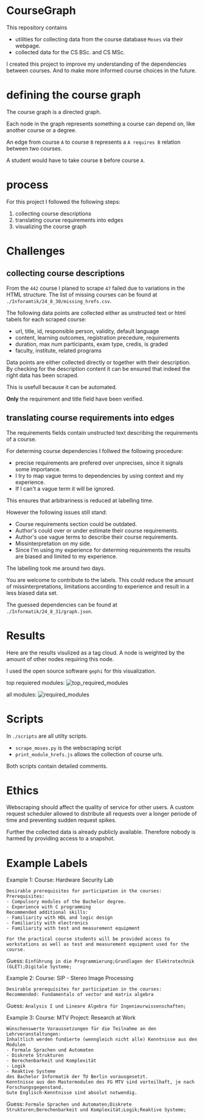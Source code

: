# CourseGraph
This repository contains 
- utilities for collecting data from the course database `Moses` via their webpage.
- collected data for the CS BSc. and CS MSc.

I created this project to improve my understanding of the dependencies between courses.
And to make more informed course choices in the future.

# defining the course graph
The course graph is a directed graph.

Each node in the graph represents something a course can depend on, like another course or a degree.

An edge from course `A` to  course `B` represents a `A requires B` relation between two courses.

A student would have to take course `B` before course `A`.

# process
For this project I followed the following steps:
1. collecting course descriptions
2. translating course requirements into edges
3. visualizing the course graph

# Challenges

## collecting course descriptions
From the `442` course I planed to scrape `47` failed due to variations in the HTML structure.
The list of missing courses can be found at `./Inforamtik/24_8_30/missing_hrefs.csv`.


The following data points are collected either as unstructed text or html tabels for each scraped course:
- url, title, id, responsible person, validity, default language
- content, learning outcomes, registration precedure, requirements
- duration, max num participants, exam type, credis, is graded
- faculty, institute, related programs


Data points are either collected directly or together with their description. 
By checking for the description content it can be ensured that indeed the right data has been scraped.


This is usefull because it can be automated.

**Only** the requirement and title field have been verified.


## translating course requirements into edges
The requirements fields contain unstructed text describing the requirements of a course.


For determing course dependencies I follwed the following procedure:
- precise requirements are prefered over unprecises, since it signals some importance.
- I try to map vague terms to dependencies by using context and my experience.
- If I can't a vague term it will be ignored.

This ensures that arbitrariness is reduced at labelling time.


However the following issues still stand:
- Course requirements section could be outdated.
- Author's could over or under estimate their course requirements. 
- Author's use vague terms to describe their course requirements.
- Missinterpretation on my side.
- Since I'm using my experience for determing requirements the results are biased and limited to my experience.
 
The labelling took me around two days.

You are welcome to contribute to the labels.
This could reduce the amount of missinterpretations, limitations according to experience and result in a less biased data set.

The guessed dependencies can be found at `./Informatik/24_8_31/graph.json`.


# Results

Here are the results visulized as a tag cloud. 
A node is weighted by the amount of other nodes requiring this node.

I used the open source software `gephi` for this visualization. 

top requiered modules:
![top_required_modules](https://github.com/user-attachments/assets/aacfaa38-56a2-4310-be54-b38ea2a8a09d)

all modules:
![required_modules](https://github.com/user-attachments/assets/dc825915-2c1f-43c6-be2b-c6ba5fc875c8)


# Scripts
In `./scripts` are all utilty scripts.
- `scrape_moses.py` is the webscraping script
- `print_module_hrefs.js` allows the collection of course urls. 

Both scripts contain detailed comments.

# Ethics
Webscraping should affect the quality of service for other users.
A custom request scheduler allowed to distribute all requests over a longer periode of time and preventing sudden request spikes.

Further the collected data is already publicly available.
Therefore nobody is harmed by providing access to a snapshot.


# Example Labels

Example 1:
Course: Hardware Security Lab
```
Desirable prerequisites for participation in the courses:
Prerequisites:
- Compulsory modules of the Bachelor degree.
- Experience with C programming
Recommended additional skills:
- Familiarity with HDL and logic design
- Familiarity with electronics
- Familiarity with test and measurement equipment

For the practical course students will be provided access to workstations as well as test and measurement equipment used for the course.
```
Guess: `Einführung in die Programmierung;Grundlagen der Elektrotechnik (GLET);Digitale Systeme;`

Example 2:
Course: SIP - Stereo Image Processing
```
Desirable prerequisites for participation in the courses:
Recommended: Fundamentals of vector and matrix algebra
```
Guess: `Analysis I und Lineare Algebra für Ingenieurwissenschaften;`

Example 3:
Course: MTV Project: Research at Work
```
Wünschenswerte Voraussetzungen für die Teilnahme an den Lehrveranstaltungen:
Inhaltlich werden fundierte (wenngleich nicht alle) Kenntnisse aus den Modulen 
- Formale Sprachen und Automaten
- Diskrete Strukturen
- Berechenbarkeit und Komplexität
- Logik
- Reaktive Systeme
des Bachelor Informatik der TU Berlin vorausgesetzt.
Kenntnisse aus den Mastermodulen des FG MTV sind vorteilhaft, je nach Forschungsgegenstand. 
Gute Englisch-Kenntnisse sind absolut notwendig.
```
Guess: `Formale Sprachen und Automaten;Diskrete Strukturen;Berechenbarkeit und Komplexität;Logik;Reaktive Systeme;`
